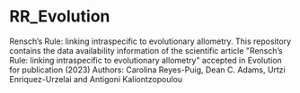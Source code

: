 # RR_Evolution
Rensch’s Rule: linking intraspecific to evolutionary allometry.
This repository contains the data availability information of the scientific article "Rensch’s Rule: linking intraspecific to evolutionary allometry" accepted in Evolution for publication (2023)
Authors: Carolina Reyes-Puig, Dean C. Adams, Urtzi Enriquez-Urzelai and Antigoni Kaliontzopoulou
